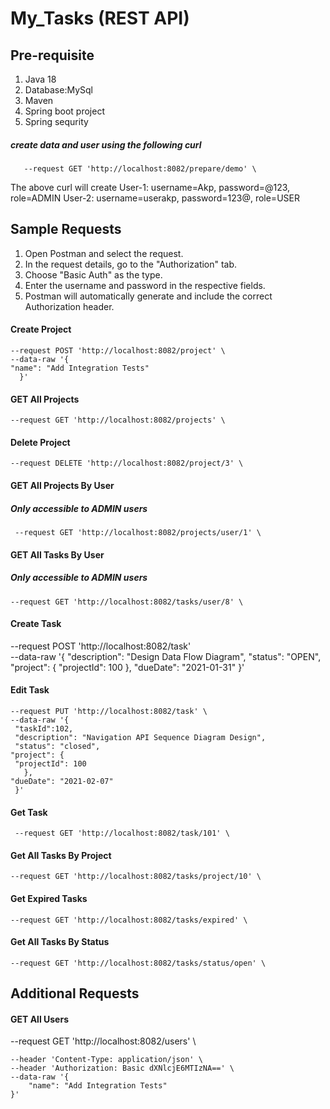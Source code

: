 # My_Tasks (REST API)

## Pre-requisite

1. Java 18
1. Database:MySql
1. Maven
1. Spring boot project
1. Spring sequrity

##### create data and user using the following curl

       --request GET 'http://localhost:8082/prepare/demo' \

The above curl will create
User-1: username=Akp, password=@123, role=ADMIN
User-2: username=userakp, password=123@, role=USER

## Sample Requests

1. Open Postman and select the request.
2. In the request details, go to the "Authorization" tab.
3. Choose "Basic Auth" as the type.
4. Enter the username and password in the respective fields.
5. Postman will automatically generate and include the correct Authorization header.

#### Create Project

    --request POST 'http://localhost:8082/project' \
    --data-raw '{
    "name": "Add Integration Tests"
      }'

#### GET All Projects

    --request GET 'http://localhost:8082/projects' \

#### Delete Project

    --request DELETE 'http://localhost:8082/project/3' \

#### GET All Projects By User

##### Only accessible to ADMIN users

     --request GET 'http://localhost:8082/projects/user/1' \

#### GET All Tasks By User

##### Only accessible to ADMIN users

    --request GET 'http://localhost:8082/tasks/user/8' \

#### Create Task

   --request POST 'http://localhost:8082/task' \
   --data-raw '{
   "description": "Design Data Flow Diagram",
   "status": "OPEN",
   "project": {
   "projectId": 100
     },
   "dueDate": "2021-01-31"
   }'

#### Edit Task

    --request PUT 'http://localhost:8082/task' \
    --data-raw '{
     "taskId":102,
     "description": "Navigation API Sequence Diagram Design",
     "status": "closed",
    "project": {
     "projectId": 100
       },
    "dueDate": "2021-02-07"
     }'

#### Get Task

     --request GET 'http://localhost:8082/task/101' \

#### Get All Tasks By Project

    --request GET 'http://localhost:8082/tasks/project/10' \

#### Get Expired Tasks

    --request GET 'http://localhost:8082/tasks/expired' \

#### Get All Tasks By Status

    --request GET 'http://localhost:8082/tasks/status/open' \

## Additional Requests

#### GET All Users

   --request GET 'http://localhost:8082/users' \



	--header 'Content-Type: application/json' \
	--header 'Authorization: Basic dXNlcjE6MTIzNA==' \
	--data-raw '{
	    "name": "Add Integration Tests"
	}'
